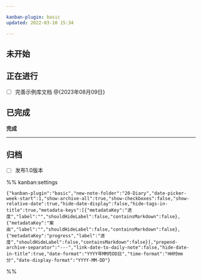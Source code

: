 ```yaml
---

kanban-plugin: basic
updated: 2022-03-10 15:34

---
```


## 未开始



## 正在进行

- [ ] 完善示例库文档 @{2023年08月09日}


## 已完成

**完成**


***

## 归档

- [ ] 发布1.0版本

%% kanban:settings
```
{"kanban-plugin":"basic","new-note-folder":"20-Diary","date-picker-week-start":1,"show-archive-all":true,"show-checkboxes":false,"show-relative-date":true,"hide-date-display":false,"hide-tags-in-title":true,"metadata-keys":[{"metadataKey":"进度","label":"","shouldHideLabel":false,"containsMarkdown":false},{"metadataKey":"案由","label":"","shouldHideLabel":false,"containsMarkdown":false},{"metadataKey":"progress","label":"进度","shouldHideLabel":false,"containsMarkdown":false}],"prepend-archive-separator":"---","link-date-to-daily-note":false,"hide-date-in-title":true,"date-format":"YYYY年MM月DD日","time-format":"HH时mm分","date-display-format":"YYYY-MM-DD"}
```
%%